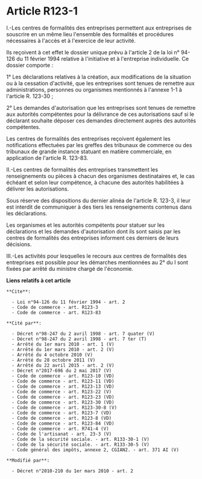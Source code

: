 # Article R123-1

I.-Les centres de formalités des entreprises permettent aux entreprises de souscrire en un même lieu l'ensemble des
formalités et procédures nécessaires à l'accès et à l'exercice de leur activité. 

Ils reçoivent à cet effet le dossier unique prévu à l'article 2 de la loi n° 94-126 du 11 février 1994 relative à
l'initiative et à l'entreprise individuelle. Ce dossier comporte : 

1° Les déclarations relatives à la création, aux modifications de la situation ou à la cessation d'activité, que les
entreprises sont tenues de remettre aux administrations, personnes ou organismes mentionnés à l'annexe 1-1 à l'article R.
123-30 ; 

2° Les demandes d'autorisation que les entreprises sont tenues de remettre aux autorités compétentes pour la délivrance de
ces autorisations sauf si le déclarant souhaite déposer ces demandes directement auprès des autorités compétentes. 

Les centres de formalités des entreprises reçoivent également les notifications effectuées par les greffes des tribunaux de
commerce ou des tribunaux de grande instance statuant en matière commerciale, en application de l'article R. 123-83. 

II.-Les centres de formalités des entreprises transmettent les renseignements ou pièces à chacun des organismes destinataires
et, le cas échéant et selon leur compétence, à chacune des autorités habilitées à délivrer les autorisations. 

Sous réserve des dispositions du dernier alinéa de l'article R. 123-3, il leur est interdit de communiquer à des tiers les
renseignements contenus dans les déclarations. 

Les organismes et les autorités compétents pour statuer sur les déclarations et les demandes d'autorisation dont ils sont
saisis par les centres de formalités des entreprises informent ces derniers de leurs décisions. 

III.-Les activités pour lesquelles le recours aux centres de formalités des entreprises est possible pour les démarches
mentionnées au 2° du I sont fixées par arrêté du ministre chargé de l'économie.

**Liens relatifs à cet article**

	**Cite**:

	  - Loi n°94-126 du 11 février 1994 - art. 2
	  - Code de commerce - art. R123-3
	  - Code de commerce - art. R123-83

	**Cité par**:

	  - Décret n°98-247 du 2 avril 1998 - art. 7 quater (V)
	  - Décret n°98-247 du 2 avril 1998 - art. 7 ter (T)
	  - Arrêté du 1er mars 2010 - art. 1 (V)
	  - Arrêté du 1er mars 2010 - art. 2 (V)
	  - Arrêté du 4 octobre 2010 (V)
	  - Arrêté du 28 octobre 2011 (V)
	  - Arrêté du 22 avril 2015 - art. 2 (V)
	  - Décret n°2017-696 du 2 mai 2017 (V)
	  - Code de commerce - art. R123-10 (VD)
	  - Code de commerce - art. R123-11 (VD)
	  - Code de commerce - art. R123-13 (VD)
	  - Code de commerce - art. R123-22 (V)
	  - Code de commerce - art. R123-23 (VD)
	  - Code de commerce - art. R123-30 (VD)
	  - Code de commerce - art. R123-30-8 (V)
	  - Code de commerce - art. R123-7 (VD)
	  - Code de commerce - art. R123-8 (VD)
	  - Code de commerce - art. R123-84 (VD)
	  - Code de commerce - art. R741-4 (V)
	  - Code de l'artisanat - art. 23-3 (V)
	  - Code de la sécurité sociale. - art. R133-30-1 (V)
	  - Code de la sécurité sociale. - art. R133-30-5 (V)
	  - Code général des impôts, annexe 2, CGIAN2. - art. 371 AI (V)

	**Modifié par**:

	  - Décret n°2010-210 du 1er mars 2010 - art. 2
